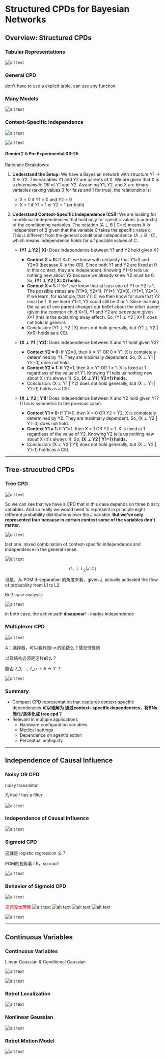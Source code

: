 # Structured CPDs for Bayesian Networks

## Overview: Structured CPDs

### Tabular Representations

![alt text](assets/media/4/4-1-1.png)

### General CPD

don't have to use a explicit table, can use any function

### Many Models

![alt text](assets/media/4/4-1-2.png)

### Context-Specific Independence

![alt text](assets/media/4/4-1-5.png)

![alt text](assets/media/4/4-1-6.png)

#### Gemini 2.5 Pro Experimental 03-25

Rationale Breakdown:

1.  **Understand the Setup:** We have a Bayesian network with structure Y1 -> X <- Y2. The variables Y1 and Y2 are parents of X. We are given that X is a *deterministic OR* of Y1 and Y2. Assuming Y1, Y2, and X are binary variables (taking values 0 for false and 1 for true), the relationship is:
    *   X = 0 if Y1 = 0 and Y2 = 0
    *   X = 1 if Y1 = 1 or Y2 = 1 (or both)

2.  **Understand Context-Specific Independence (CSI):** We are looking for conditional independencies that hold only for specific values (contexts) of the conditioning variables. The notation (A ⊥ B | C=c) means A is independent of B given that the variable C takes the specific value c. This is different from the general conditional independence (A ⊥ B | C), which means independence holds for *all* possible values of C.

    *   **(Y1 ⊥ Y2 | X):** Does independence between Y1 and Y2 hold given X?
        *   **Context X = 0:** If X=0, we know with certainty that Y1=0 and Y2=0 (because X is the OR). Since both Y1 and Y2 are fixed at 0 in this context, they are independent. Knowing Y1=0 tells us nothing new about Y2 because we already knew Y2 must be 0. So, **(Y1 ⊥ Y2 | X=0) holds.**
        *   **Context X = 1:** If X=1, we know that at least one of Y1 or Y2 is 1. The possible states are (Y1=0, Y2=1), (Y1=1, Y2=0), (Y1=1, Y2=1). If we learn, for example, that Y1=0, we then know for sure that Y2 must be 1. If we learn Y1=1, Y2 could still be 0 or 1. Since learning the value of one parent changes our belief about the other parent (given the common child X=1), Y1 and Y2 are *dependent* given X=1 (this is the explaining away effect). So, (Y1 ⊥ Y2 | X=1) does not hold in general.
        *   Conclusion: (Y1 ⊥ Y2 | X) does not hold generally, but (Y1 ⊥ Y2 | X=0) holds as a CSI.

    *   **(X ⊥ Y1 | Y2):** Does independence between X and Y1 hold given Y2?
        *   **Context Y2 = 0:** If Y2=0, then X = Y1 OR 0 = Y1. X is completely determined by Y1. They are maximally dependent. So, (X ⊥ Y1 | Y2=0) does not hold.
        *   **Context Y2 = 1:** If Y2=1, then X = Y1 OR 1 = 1. X is fixed at 1 regardless of the value of Y1. Knowing Y1 tells us nothing new about X (it's always 1). So, **(X ⊥ Y1 | Y2=1) holds.**
        *   Conclusion: (X ⊥ Y1 | Y2) does not hold generally, but (X ⊥ Y1 | Y2=1) holds as a CSI.

    *   **(X ⊥ Y2 | Y1):** Does independence between X and Y2 hold given Y1? (This is symmetric to the previous case).
        *   **Context Y1 = 0:** If Y1=0, then X = 0 OR Y2 = Y2. X is completely determined by Y2. They are maximally dependent. So, (X ⊥ Y2 | Y1=0) does not hold.
        *   **Context Y1 = 1:** If Y1=1, then X = 1 OR Y2 = 1. X is fixed at 1 regardless of the value of Y2. Knowing Y2 tells us nothing new about X (it's always 1). So, **(X ⊥ Y2 | Y1=1) holds.**
        *   Conclusion: (X ⊥ Y2 | Y1) does not hold generally, but (X ⊥ Y2 | Y1=1) holds as a CSI.

---

## Tree-strucutred CPDs

### Tree CPD

![alt text](assets/media/4/4-2-1.png)

So we can see that we have a CPD that in this case depends on three binary variables. And so really we would need to represent in principle eight different probability distributions over the J variable. **But we've only represented four because in certain context some of the variables don't matter.**

![alt text](assets/media/4/4-2-2.png)

last one: mixed combination of context-specific independence and independence in the general sense.

![alt text](assets/media/4/4-2-3.png)

$$
(L_1 \perp L_2 | J, C)
$$

但是，从 PGM d-separation 的角度来看，given J, actually activated the flow of probability from L1 to L2

But! case analysis:

![alt text](assets/media/4/4-2-4.png)

in both case, the active path **disappear**! - implys independence

### Multiplexer CPD

![alt text](assets/media/4/4-2-5.png)

A：选择器，可以看作是r.v.的函数么？感觉怪怪的

以及结构必须是这样的么？

能否 Z_1, ..., Z_n -> A -> Y ？

![alt text](assets/media/4/4-2-6.png)

### Summary

- Compact CPD representation that captures context-specific dependencies
**可以理解为 通过context- specific dependencies，将BNs简化/具体化成 tree cpd？**
- Relevant in multiple applications
  - Hardware configuration variables
  - Medical settings
  - Dependence on agent's action
  - Perceptual ambiguity

---

## Independence of Causal Influence

### Noisy OR CPD

noisy transmitor

$X_i$ itself has a filter

![alt text](assets/media/4/4-3-1.png)

### Independence of Causal Influence

![alt text](assets/media/4/4-3-2.png)

### Sigmoid CPD

这就是 logistic regression 么？

PGM的视角看 LR，so cool!

![alt text](assets/media/4/4-3-3.png)

### Behavior of Sigmoid CPD

![alt text](assets/media/4/4-3-4.png)

<span style='color:red'>这题没太理解</span>
![alt text](assets/media/4/4-3-5.png)
![alt text](assets/media/4/4-3-6.png) 
![alt text](assets/media/4/4-3-7.png)
![alt text](assets/media/4/4-3-9.jpeg)

![alt text](assets/media/4/4-3-8.png)

---

## Continuous Variables

### Continuous Variables

Linear Gaussian & Conditional Gaussian

![alt text](assets/media/4/4-4-1.png)

![alt text](assets/media/4/4-4-2.png)

### Robot Localization

![alt text](assets/media/4/4-4-4.png)

### Nonlinear Gaussian

![alt text](assets/media/4/4-4-5.png)

### Robot Motion Model

![alt text](assets/media/4/4-4-6.png)

